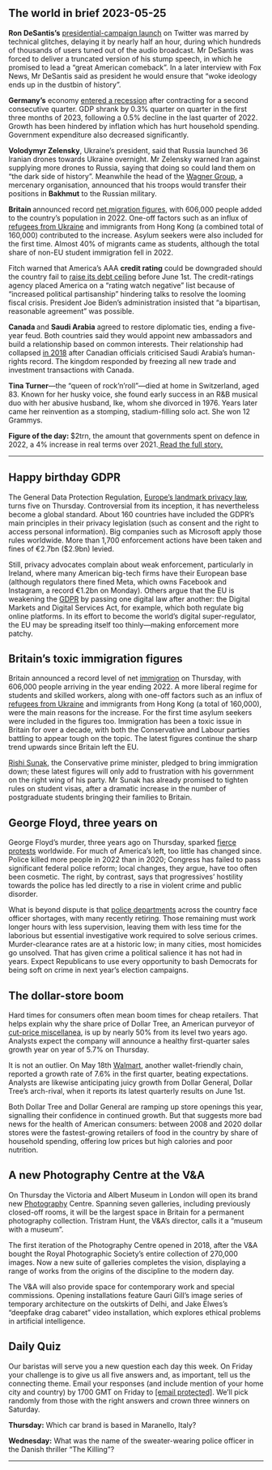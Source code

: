 ## The world in brief 2023-05-25

<strong>Ron DeSantis’s</strong> [presidential-campaign launch](https://www.economist.com/briefing/2023/05/24/ron-desantis-has-little-chance-of-beating-donald-trump) on Twitter was marred by technical glitches, delaying it by nearly half an hour, during which hundreds of thousands of users tuned out of the audio broadcast. Mr DeSantis was forced to deliver a truncated version of his stump speech, in which he promised to lead a “great American comeback”. In a later interview with Fox News, Mr DeSantis said as president he would ensure that “woke ideology ends up in the dustbin of history”.

<strong>Germany’s</strong> economy [entered a recession](https://www.economist.com/europe/2023/03/15/germany-is-finally-tackling-its-long-standing-economic-weaknesses) after contracting for a second consecutive quarter. GDP shrank by 0.3% quarter on quarter in the first three months of 2023, following a 0.5% decline in the last quarter of 2022. Growth has been hindered by inflation which has hurt household spending. Government expenditure also decreased significantly.

<strong>Volodymyr Zelensky</strong>, Ukraine’s president, said that Russia launched 36 Iranian drones towards Ukraine overnight. Mr Zelensky warned Iran against supplying more drones to Russia, saying that doing so could land them on “the dark side of history”. Meanwhile the head of the [Wagner Group](https://www.economist.com/the-economist-explains/2023/05/11/why-the-boss-of-wagner-group-is-feuding-with-russias-military-leaders), a mercenary organisation, announced that his troops would transfer their positions in <strong>Bakhmut</strong> to the Russian military.

<strong>Britain </strong>announced record [net migration figures](https://www.economist.com/britain/2023/05/25/british-voters-want-more-immigrants-but-less-immigration), with 606,000 people added to the country’s population in 2022. One-off factors such as an influx of [refugees from Ukraine](https://www.economist.com/interactive/international/2023/02/22/ukrainian-refugees-remain-in-limbo) and immigrants from Hong Kong (a combined total of 160,000) contributed to the increase. Asylum seekers were also included for the first time. Almost 40% of migrants came as students, although the total share of non-EU student immigration fell in 2022.

Fitch warned that America’s AAA <strong>credit rating</strong> could be downgraded should the country fail to [raise its debt ceiling](https://www.economist.com/finance-and-economics/2023/05/22/what-happens-if-america-defaults-on-its-debt) before June 1st. The credit-ratings agency placed America on a “rating watch negative” list because of “increased political partisanship” hindering talks to resolve the looming fiscal crisis. President Joe Biden’s administration insisted that “a bipartisan, reasonable agreement” was possible.

<strong>Canada </strong>and <strong>Saudi Arabia</strong> agreed to restore diplomatic ties, ending a five-year feud. Both countries said they would appoint new ambassadors and build a relationship based on common interests. Their relationship had collapsed [in 2018](https://www.economist.com/middle-east-and-africa/2018/08/09/saudi-arabia-picks-a-pointless-fight-with-canada) after Canadian officials criticised Saudi Arabia’s human-rights record. The kingdom responded by freezing all new trade and investment transactions with Canada. 

<strong>Tina Turner</strong>—the “queen of rock’n’roll”—died at home in Switzerland, aged 83. Known for her husky voice, she found early success in an R&amp;B musical duo with her abusive husband, Ike, whom she divorced in 1976. Years later came her reinvention as a stomping, stadium-filling solo act. She won 12 Grammys.

<strong>Figure of the day: </strong>$2trn, the amount that governments spent on defence in 2022, a 4% increase in real terms over 2021.[ Read the full story. ](https://www.economist.com/international/2023/05/23/what-a-war-tax-means-for-the-global-economy)

----------

## Happy birthday GDPR

The General Data Protection Regulation, [Europe’s landmark privacy law](https://www.economist.com/business/2018/04/05/europes-tough-new-data-protection-law), turns five on Thursday. Controversial from its inception, it has nevertheless become a global standard. About 160 countries have included the GDPR’s main principles in their privacy legislation (such as consent and the right to access personal information). Big companies such as Microsoft apply those rules worldwide. More than 1,700 enforcement actions have been taken and fines of €2.7bn ($2.9bn) levied.

Still, privacy advocates complain about weak enforcement, particularly in Ireland, where many American big-tech firms have their European base (although regulators there fined Meta, which owns Facebook and Instagram, a record €1.2bn on Monday). Others argue that the EU is weakening the [GDPR](https://www.economist.com/1843/2022/05/04/why-oligarchs-love-european-data-protection-laws) by passing one digital law after another: the Digital Markets and Digital Services Act, for example, which both regulate big online platforms. In its effort to become the world’s digital super-regulator, the EU may be spreading itself too thinly—making enforcement more patchy.

## Britain’s toxic immigration figures

Britain announced a record level of net [immigration](https://www.economist.com/britain/2022/04/07/britain-has-entered-a-third-phase-of-post-war-immigration) on Thursday, with 606,000 people arriving in the year ending 2022. A more liberal regime for students and skilled workers, along with one-off factors such as an influx of [refugees from Ukraine](https://www.economist.com/interactive/international/2023/02/22/ukrainian-refugees-remain-in-limbo) and immigrants from Hong Kong (a total of 160,000), were the main reasons for the increase. For the first time asylum seekers were included in the figures too. Immigration has been a toxic issue in Britain for over a decade, with both the Conservative and Labour parties battling to appear tough on the topic. The latest figures continue the sharp trend upwards since Britain left the EU.  
  
[Rishi Sunak](https://www.economist.com/britain/2023/04/13/rishi-sunak-a-very-tory-kind-of-technocrat), the Conservative prime minister, pledged to bring immigration down; these latest figures will only add to frustration with his government on the right wing of his party. Mr Sunak has already promised to tighten rules on student visas, after a dramatic increase in the number of postgraduate students bringing their families to Britain. 

## George Floyd, three years on

George Floyd’s murder, three years ago on Thursday, sparked [fierce protests](https://www.economist.com/united-states/2021/05/29/twelve-months-of-protests) worldwide. For much of America’s left, too little has changed since. Police killed more people in 2022 than in 2020; Congress has failed to pass significant federal police reform; local changes, they argue, have too often been cosmetic. The right, by contrast, says that progressives’ hostility towards the police has led directly to a rise in violent crime and public disorder.

What is beyond dispute is that [police departments](https://www.economist.com/leaders/2022/09/15/america-should-reform-its-police-forces-not-defund-them) across the country face officer shortages, with many recently retiring. Those remaining must work longer hours with less supervision, leaving them with less time for the laborious but essential investigative work required to solve serious crimes. Murder-clearance rates are at a historic low; in many cities, most homicides go unsolved. That has given crime a political salience it has not had in years. Expect Republicans to use every opportunity to bash Democrats for being soft on crime in next year’s election campaigns.

## The dollar-store boom

Hard times for consumers often mean boom times for cheap retailers. That helps explain why the share price of Dollar Tree, an American purveyor of [cut-price miscellanea](https://www.economist.com/united-states/2018/01/25/the-profitable-business-of-selling-to-the-hard-up), is up by nearly 50% from its level two years ago. Analysts expect the company will announce a healthy first-quarter sales growth year on year of 5.7% on Thursday. 

It is not an outlier. On May 18th [Walmart](https://www.economist.com/business/2023/05/02/the-business-trend-that-unites-walmart-and-tiffany-and-co), another wallet-friendly chain, reported a growth rate of 7.6% in the first quarter, beating expectations. Analysts are likewise anticipating juicy growth from Dollar General, Dollar Tree’s arch-rival, when it reports its latest quarterly results on June 1st. 

Both Dollar Tree and Dollar General are ramping up store openings this year, signalling their confidence in continued growth. But that suggests more bad news for the health of American consumers: between 2008 and 2020 dollar stores were the fastest-growing retailers of food in the country by share of household spending, offering low prices but high calories and poor nutrition. 

## A new Photography Centre at the V&amp;A

On Thursday the Victoria and Albert Museum in London will open its brand new [Photography](https://www.economist.com/the-economist-reads/2022/11/21/what-to-read-to-become-a-better-photographer) Centre. Spanning seven galleries, including previously closed-off rooms, it will be the largest space in Britain for a permanent photography collection. Tristram Hunt, the V&amp;A’s director, calls it a “museum with a museum”. 

The first iteration of the Photography Centre opened in 2018, after the V&amp;A bought the Royal Photographic Society’s entire collection of 270,000 images. Now a new suite of galleries completes the vision, displaying a range of works from the origins of the discipline to the modern day. 

The V&amp;A will also provide space for contemporary work and special commissions. Opening installations feature Gauri Gill’s image series of temporary architecture on the outskirts of Delhi, and Jake Elwes’s “deepfake drag cabaret” video installation, which explores ethical problems in artificial intelligence.

## Daily Quiz

Our baristas will serve you a new question each day this week. On Friday your challenge is to give us all five answers and, as important, tell us the connecting theme. Email your responses (and include mention of your home city and country) by 1700 GMT on Friday to [<span class="__cf_email__" data-cfemail="3362465a49764043415640405c7356505c5d5c5e5a40471d505c5e">[email&#160;protected]</span>](https://mail.google.com/mail/?view=cm&amp;fs=1&amp;tf=1&amp;to=QuizEspresso@economist.com). We’ll pick randomly from those with the right answers and crown three winners on Saturday.

<strong>Thursday:</strong> Which car brand is based in Maranello, Italy?

<strong>Wednesday:</strong> What was the name of the sweater-wearing police officer in the Danish thriller “The Killing”?

----------

